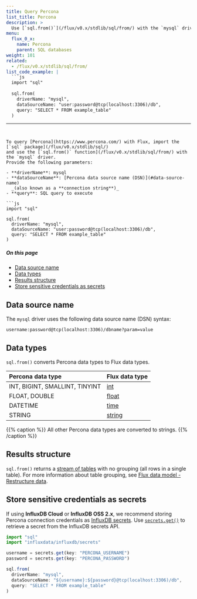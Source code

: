 ```yaml
---
title: Query Percona
list_title: Percona
description: >
  Use [`sql.from()`](/flux/v0.x/stdlib/sql/from/) with the `mysql` driver to query Percona.
menu:
  flux_0_x:
    name: Percona
    parent: SQL databases
weight: 101
related:
  - /flux/v0.x/stdlib/sql/from/
list_code_example: |
  ```js
  import "sql"
  
  sql.from(
    driverName: "mysql",
    dataSourceName: "user:password@tcp(localhost:3306)/db",
    query: "SELECT * FROM example_table"
  )
  ```
---
```


To query [Percona](https://www.percona.com/) with Flux, import the [`sql` package](/flux/v0.x/stdlib/sql/)
and use the [`sql.from()` function](/flux/v0.x/stdlib/sql/from/) with the `mysql` driver.
Provide the following parameters:

- **driverName**: mysql
- **dataSourceName**: [Percona data source name (DSN)](#data-source-name)
  _(also known as a **connection string**)_
- **query**: SQL query to execute

```js
import "sql"

sql.from(
  driverName: "mysql",
  dataSourceName: "user:password@tcp(localhost:3306)/db",
  query: "SELECT * FROM example_table"
)
```

##### On this page

- [Data source name](#data-source-name)
- [Data types](#data-types)
- [Results structure](#results-structure)
- [Store sensitive credentials as secrets](#store-sensitive-credentials-as-secrets)

## Data source name
The `mysql` driver uses the following data source name (DSN) syntax:

```
username:password@tcp(localhost:3306)/dbname?param=value
```

## Data types
`sql.from()` converts Percona data types to Flux data types.

| Percona data type              | Flux data type                                |
| :----------------------------- | :-------------------------------------------- |
| INT, BIGINT, SMALLINT, TINYINT | [int](/flux/v0.x/spec/types/#numeric-types)   |
| FLOAT, DOUBLE                  | [float](/flux/v0.x/spec/types/#numeric-types) |
| DATETIME                       | [time](/flux/v0.x/spec/types/#time-types)     |
| STRING                         | [string](/flux/v0.x/spec/types/#string-types) |

{{% caption %}}
All other Percona data types are converted to strings.
{{% /caption %}}

## Results structure
`sql.from()` returns a [stream of tables](/flux/v0.x/get-started/data-structure/#stream-of-tables)
with no grouping (all rows in a single table).
For more information about table grouping, see
[Flux data model - Restructure data](/flux/v0.x/get-started/data-model/#restructure-data).

## Store sensitive credentials as secrets
If using **InfluxDB Cloud** or **InfluxDB OSS 2.x**, we recommend storing Percona
connection credentials as [InfluxDB secrets](/influxdb/cloud/security/secrets/).
Use [`secrets.get()`](/flux/v0.x/stdlib/influxdata/influxdb/secrets/get/) to
retrieve a secret from the InfluxDB secrets API.

```js
import "sql"
import "influxdata/influxdb/secrets"

username = secrets.get(key: "PERCONA_USERNAME")
password = secrets.get(key: "PERCONA_PASSWORD")

sql.from(
  driverName: "mysql",
  dataSourceName: "${username}:${password}@tcp(localhost:3306)/db",
  query: "SELECT * FROM example_table"
)
```